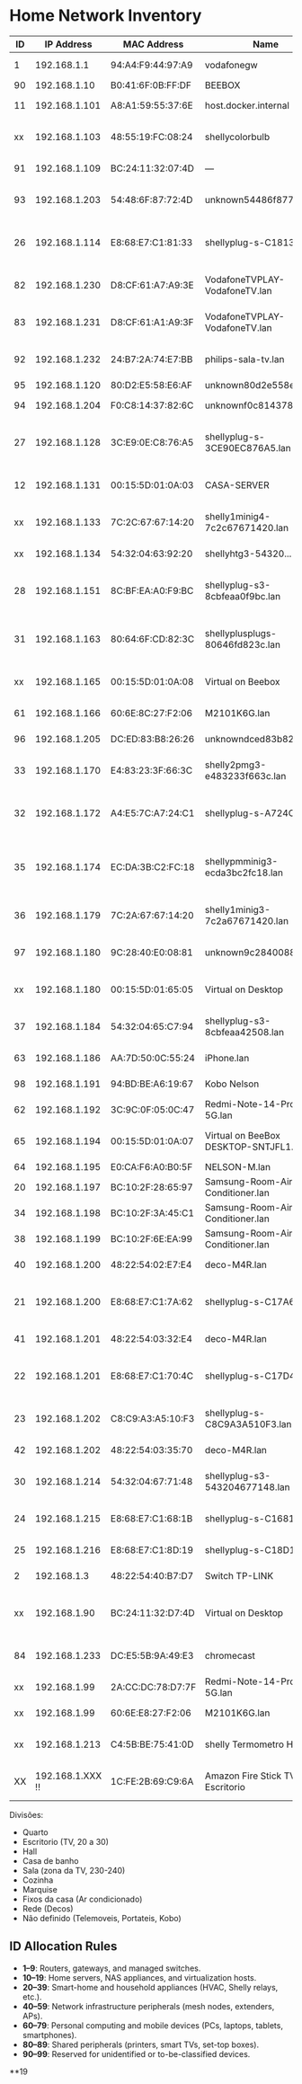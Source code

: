# Home Network Inventory

| ID  | IP Address       | MAC Address       | Name                                  | Connection | Device Type             | DHCP                 | Friendly Name                                             | Divisão       |
| --- | ---------------- | ----------------- | ------------------------------------- | ---------- | ----------------------- | -------------------- | --------------------------------------------------------- | ------------- |
| 1   | 192.168.1.1      | 94:A4:F9:44:97:A9 | vodafonegw                            | LAN        | Router                  | Static               | Primary Gateway                                           | Rede          |
| 90  | 192.168.1.10     | B0:41:6F:0B:FF:DF | BEEBOX                                | Unknown    | Unknown                 | Unknown              | BeeBox                                                    | Escritorio    |
| 11  | 192.168.1.101    | A8:A1:59:55:37:6E | host.docker.internal                  | LAN        | Home Server             | Unknown              | Escritorio Desktop                                        | Escritorio    |
| xx  | 192.168.1.103    | 48:55:19:FC:08:24 | shellycolorbulb                       | WiFi       | Home Appliance          | DHCP                 | Shelly Color Bulb Escritorio SHCB-1                       | Escritorio    |
| 91  | 192.168.1.109    | BC:24:11:32:07:4D | —                                     | Unknown    | Unknown                 | Unknown              | Desktop Virtual (Opensense)                               | Escritorio    |
| 93  | 192.168.1.203    | 54:48:6F:87:72:4D | unknown54486f87724d.lan               | Unknown    | Unknown                 | DHCP / Static        | Xiaomi Air Purifier 3c Escritorio                         | Escritorio    |
| 26  | 192.168.1.114    | E8:68:E7:C1:81:33 | shellyplug-s-C18133.lan               | WiFi       | Home Appliance          | DHCP                 | Shelly Plug Escritorio Contador C18133                    | Escritorio    |
| 82  | 192.168.1.230    | D8:CF:61:A7:A9:3E | VodafoneTVPLAY-VodafoneTV.lan         | LAN        | Home Appliance / Box TV | Static (device only) | Vodafone TV Box (Ethernet)                                | Sala          |
| 83  | 192.168.1.231    | D8:CF:61:A1:A9:3F | VodafoneTVPLAY-VodafoneTV.lan         | WiFi       | Home Appliance / Box TV | Static (device only) | Vodafone TV Box (Wi-Fi)                                   | Sala          |
| 92  | 192.168.1.232    | 24:B7:2A:74:E7:BB | philips-sala-tv.lan                   | WiFi       | Smart TV                | Static (device only) | Philips Sala TV                                           | Sala          |
| 95  | 192.168.1.120    | 80:D2:E5:58:E6:AF | unknown80d2e558e6af.lan               | Unknown    | Unknown                 | Unknown              | Nintendo Switch                                           | Sala          |
| 94  | 192.168.1.204    | F0:C8:14:37:82:6C | unknownf0c81437826c.lan               | Unknown    | Unknown                 | DHCP / Static        | Xiaomi Vaccum mop 2s                                      | Sala          |
| 27  | 192.168.1.128    | 3C:E9:0E:C8:76:A5 | shellyplug-s-3CE90EC876A5.lan         | WiFi       | Home Appliance          | DHCP                 | Shelly Plug Marquise Máquina Roupa 3CE90E                 | Marquise      |
| 12  | 192.168.1.131    | 00:15:5D:01:0A:03 | CASA-SERVER                           | LAN        | Home Server             | Unknown              | Casa Server (Hyper-v Machine)                             | Escritorio    |
| xx  | 192.168.1.133    | 7C:2C:67:67:14:20 | shelly1minig4-7c2c67671420.lan        | WiFi       | Home Appliance          | DHCP                 | Shelly Mini g4 Escritorio Interruptor                     | Escritorio    |
| xx  | 192.168.1.134    | 54:32:04:63:92:20 | shellyhtg3-54320...                   | WiFi       | Home Appliance          | DHCP                 | Shelly H&T 3 Quarto                                       | Quarto        |
| 28  | 192.168.1.151    | 8C:BF:EA:A0:F9:BC | shellyplug-s3-8cbfeaa0f9bc.lan        | WiFi       | Home Appliance          | DHCP                 | Shelly Plug Quarto Candeerio Marta F9BC                   | Quarto        |
| 31  | 192.168.1.163    | 80:64:6F:CD:82:3C | shellyplusplugs-80646fd823c.lan       | WiFi       | Home Appliance          | DHCP                 | Shelly Plus Plug Quarto Candeerio Nelson 823C             | Quarto        |
| xx  | 192.168.1.165    | 00:15:5D:01:0A:08 | Virtual on Beebox                     | LAN        | Virtual                 | Static (device only) | Escritorio Beebox Virtual (k0s)                           | Escritorio    |
| 61  | 192.168.1.166    | 60:6E:8C:27:F2:06 | M2101K6G.lan                          | WiFi       | Smartphone              | DHCP                 | Xiaomi Phone Nelson                                       | Não definido  |
| 96  | 192.168.1.205    | DC:ED:83:B8:26:26 | unknowndced83b82626.lan               | Unknown    | Unknown                 | Unknown              | Xiaomi Smart Food Feeder                                  | Sala          |
| 33  | 192.168.1.170    | E4:83:23:3F:66:3C | shelly2pmg3-e483233f663c.lan          | WiFi       | Home Appliance          | DHCP                 | Shelly 2PM G3 quarto Interruptor                          | Quarto        |
| 32  | 192.168.1.172    | A4:E5:7C:A7:24:C1 | shellyplug-s-A724C1.lan               | WiFi       | Home Appliance          | DHCP                 | Shelly Plug Escritorio Beeserver A724C1                   | Escritorio    |
| 35  | 192.168.1.174    | EC:DA:3B:C2:FC:18 | shellypmminig3-ecda3bc2fc18.lan       | WiFi       | Home Appliance          | DHCP                 | Shelly PM Mini G3 Cozinha Medidor Energia Ar Condicionado | Cozinha       |
| 36  | 192.168.1.179    | 7C:2A:67:67:14:20 | shelly1minig3-7c2a67671420.lan        | WiFi       | Home Appliance          | DHCP                 | Shelly 1 Mini G3 Escritorio Interruptor                   | Escritorio    |
| 97  | 192.168.1.180    | 9C:28:40:E0:08:81 | unknown9c28400881.lan                 | WiFi       | Home Appliance          | Static               | Monsieur Cuisine Connect                                  | Cozinha       |
| xx  | 192.168.1.180    | 00:15:5D:01:65:05 | Virtual on Desktop                    | LAN        | Virtual                 | Static (device only) | Escritorio Desktop Virtual (Opensenses)                   | Escritorio    |
| 37  | 192.168.1.184    | 54:32:04:65:C7:94 | shellyplug-s3-8cbfeaa42508.lan        | WiFi       | Home Appliance          | DHCP                 | Shelly Plug Escritorio Desktop 42508                      | Escritorio    |
| 63  | 192.168.1.186    | AA:7D:50:0C:55:24 | iPhone.lan                            | WiFi       | Smartphone              | DHCP                 | iPhone                                                    | Não definido  |
| 98  | 192.168.1.191    | 94:BD:BE:A6:19:67 | Kobo Nelson                           | WiFi       | PC / Kobo               | Static               | Kobo Nelson                                               | Não definido  |
| 62  | 192.168.1.192    | 3C:9C:0F:05:0C:47 | Redmi-Note-14-Pro-5G.lan              | WiFi       | Smartphone              | DHCP                 | Redmi Note 14 Pro                                         | Não definido  |
| 65  | 192.168.1.194    | 00:15:5D:01:0A:07 | Virtual on BeeBox DESKTOP-SNTJFL1.lan | Unknown    | PC                      | Unknown              | Virtual on Desktop SNTJFL1                                | Escritorio    |
| 64  | 192.168.1.195    | E0:CA:F6:A0:B0:5F | NELSON-M.lan                          | Unknown    | PC                      | Unknown              | Nelson PC                                                 | Escritorio    |
| 20  | 192.168.1.197    | BC:10:2F:28:65:97 | Samsung-Room-Air-Conditioner.lan      | WiFi       | Home Appliance          | DHCP/Static          | AC Living Room                                            | Sala          |
| 34  | 192.168.1.198    | BC:10:2F:3A:45:C1 | Samsung-Room-Air-Conditioner.lan      | WiFi       | Home Appliance          | Static               | AC Bedroom                                                | Quarto        |
| 38  | 192.168.1.199    | BC:10:2F:6E:EA:99 | Samsung-Room-Air-Conditioner.lan      | WiFi       | Home Appliance          | Static               | AC Escritorio                                             | Escritorio    |
| 40  | 192.168.1.200    | 48:22:54:02:E7:E4 | deco-M4R.lan                          | WiFi       | Mesh Access Point       | DHCP/Static          | Deco Node 1                                               | Rede          |
| 21  | 192.168.1.200    | E8:68:E7:C1:7A:62 | shellyplug-s-C17A62.lan               | WiFi       | Home Appliance          | Static               | Shelly Plug Marquise Maquina Secar C17A62                 | Marquise      |
| 41  | 192.168.1.201    | 48:22:54:03:32:E4 | deco-M4R.lan                          | WiFi       | Mesh Access Point       | DHCP/Static          | Deco Node 2                                               | Rede          |
| 22  | 192.168.1.201    | E8:68:E7:C1:70:4C | shellyplug-s-C17D4C.lan               | WiFi       | Home Appliance          | Static               | Shelly Plug Cozinha Luz Bancada C17D4C                    | Cozinha       |
| 23  | 192.168.1.202    | C8:C9:A3:A5:10:F3 | shellyplug-s-C8C9A3A510F3.lan         | WiFi       | Home Appliance          | DHCP                 | Shelly Plug Escritorio TV A510F3                          | Escritorio    |
| 42  | 192.168.1.202    | 48:22:54:03:35:70 | deco-M4R.lan                          | WiFi       | Mesh Access Point       | DHCP/Static          | Deco Node 3                                               | Rede          |
| 30  | 192.168.1.214    | 54:32:04:67:71:48 | shellyplug-s3-543204677148.lan        | WiFi       | Home Appliance          | Static (device only) | Shelly Plug Desumidificador Casa de Banho                 | Casa de banho |
| 24  | 192.168.1.215    | E8:68:E7:C1:68:1B | shellyplug-s-C16818.lan               | WiFi       | Home Appliance          | Static (device only) | Shelly Plug Sala TV colunas                               | Sala          |
| 25  | 192.168.1.216    | E8:68:E7:C1:8D:19 | shellyplug-s-C18D19.lan               | WiFi       | Home Appliance          | DHCP                 | Shelly Plug Sala TV TV                                    | Sala          |
| 2   | 192.168.1.3      | 48:22:54:40:B7:D7 | Switch TP-LINK                        | LAN        | Router/Access Point     | Static               | Core Switch                                               | Rede          |
| xx  | 192.168.1.90     | BC:24:11:32:D7:4D | Virtual on Desktop                    | LAN        | Virtual                 | Static (device only) | Escritorio Desktop Virtual (Opensense External)           | Escritorio    |
| 84  | 192.168.1.233    | DC:E5:5B:9A:49:E3 | chromecast                            | WiFi       | Home Appliance / Box TV | Static               | Chromecast Sala                                           | Sala          |
| xx  | 192.168.1.99     | 2A:CC:DC:78:D7:7F | Redmi-Note-14-Pro-5G.lan              | WiFi       | Mobile                  | DHCP                 | Telemovel Marta                                           | Não definido  |
| xx  | 192.168.1.99     | 60:6E:E8:27:F2:06 | M2101K6G.lan                          | WiFi       | Mobile                  | DHCP                 | Telemovel Nelson                                          | Não definido  |
| xx  | 192.168.1.213    | C4:5B:BE:75:41:0D | shelly Termometro Hall                | Wifi       | Home Appliance          | Static (device only) | Shelly H&T Hall 75410d                                    | Hall          |
| XX  | 192.168.1.XXX !! | 1C:FE:2B:69:C9:6A | Amazon Fire Stick TV Escritorio       | WiFi       | Home Appliance / Box TV | DHCP                 | Amazon Fire Stick TV Escritorio                           | Escritorio    |

Divisões:

- Quarto
- Escritorio (TV, 20 a 30)
- Hall
- Casa de banho
- Sala (zona da TV, 230-240)
- Cozinha
- Marquise
- Fixos da casa (Ar condicionado)
- Rede (Decos)
- Não definido (Telemoveis, Portateis, Kobo)

## ID Allocation Rules

- **1–9**: Routers, gateways, and managed switches.
- **10–19**: Home servers, NAS appliances, and virtualization hosts.
- **20–39**: Smart-home and household appliances (HVAC, Shelly relays, etc.).
- **40–59**: Network infrastructure peripherals (mesh nodes, extenders, APs).
- **60–79**: Personal computing and mobile devices (PCs, laptops, tablets, smartphones).
- **80–89**: Shared peripherals (printers, smart TVs, set-top boxes).
- **90–99**: Reserved for unidentified or to-be-classified devices.

\*\*19
